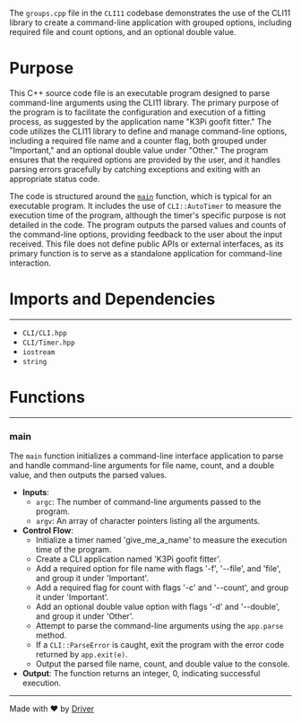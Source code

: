 <!--------------------------------------------------------------------------------->
<!-- IMPORTANT: This file is auto-generated by Driver (https://driver.ai). -------->
<!-- Manual edits may be overwritten on future commits. --------------------------->
<!--------------------------------------------------------------------------------->

The `groups.cpp` file in the `CLI11` codebase demonstrates the use of the CLI11 library to create a command-line application with grouped options, including required file and count options, and an optional double value.

# Purpose
This C++ source code file is an executable program designed to parse command-line arguments using the CLI11 library. The primary purpose of the program is to facilitate the configuration and execution of a fitting process, as suggested by the application name "K3Pi goofit fitter." The code utilizes the CLI11 library to define and manage command-line options, including a required file name and a counter flag, both grouped under "Important," and an optional double value under "Other." The program ensures that the required options are provided by the user, and it handles parsing errors gracefully by catching exceptions and exiting with an appropriate status code.

The code is structured around the [`main`](#main) function, which is typical for an executable program. It includes the use of `CLI::AutoTimer` to measure the execution time of the program, although the timer's specific purpose is not detailed in the code. The program outputs the parsed values and counts of the command-line options, providing feedback to the user about the input received. This file does not define public APIs or external interfaces, as its primary function is to serve as a standalone application for command-line interaction.
# Imports and Dependencies

---
- `CLI/CLI.hpp`
- `CLI/Timer.hpp`
- `iostream`
- `string`


# Functions

---
### main<!-- {{#callable:main}} -->
The `main` function initializes a command-line interface application to parse and handle command-line arguments for file name, count, and a double value, and then outputs the parsed values.
- **Inputs**:
    - `argc`: The number of command-line arguments passed to the program.
    - `argv`: An array of character pointers listing all the arguments.
- **Control Flow**:
    - Initialize a timer named 'give_me_a_name' to measure the execution time of the program.
    - Create a CLI application named 'K3Pi goofit fitter'.
    - Add a required option for file name with flags '-f', '--file', and 'file', and group it under 'Important'.
    - Add a required flag for count with flags '-c' and '--count', and group it under 'Important'.
    - Add an optional double value option with flags '-d' and '--double', and group it under 'Other'.
    - Attempt to parse the command-line arguments using the `app.parse` method.
    - If a `CLI::ParseError` is caught, exit the program with the error code returned by `app.exit(e)`.
    - Output the parsed file name, count, and double value to the console.
- **Output**: The function returns an integer, 0, indicating successful execution.



---
Made with ❤️ by [Driver](https://www.driver.ai/)